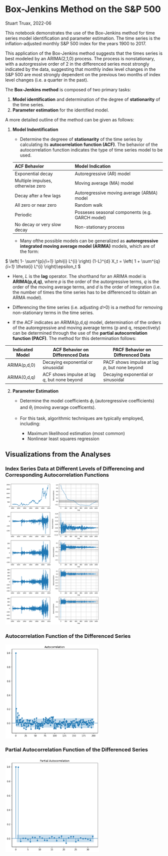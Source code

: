 # Box-Jenkins Method on the S&P 500

Stuart Truax, 2022-06

This notebook demonstrates the use of the Box-Jenkins method for time series model identification and parameter estimation. The time series is the inflation-adjusted monthly S&P 500 index for the years 1900 to 2017.

This application of the Box-Jenkins method suggests that the times series is best modeled by an ARIMA(2,1,0) process. The process is nonstationary, with a autorgressive order of 2 in the differenced series most strongly indicated by the data, suggesting that monthly index level changes in the S&P 500 are most strongly dependent on the previous two months of index level changes (i.e. a quarter in the past).


The __Box-Jenkins method__ is composed of two primary tasks:

1. __Model identification__ and determination of the degree of __stationarity__ of the time series.
2. __Parameter estimation__ for the identified model.

A more detailed outline of the method can be given as follows:

1. __Model Indentification__
    * Determine the degreee of __stationarity__ of the time series by calculating its __autocorrelation function (ACF)__. The behavior of the autocorrelation function indicates the type of time series model to be used.

    | ACF Behavior| Model Indication |
    | ------------ | ---------------- |
    | Exponential decay| Autoregressive (AR) model|
    | Multiple impulses, otherwise zero   | Moving average (MA) model        |
    | Decay after a few lags | Autoregressive moving average (ARMA) model|
    | All zero or near zero | Random walk |
    | Periodic | Posseses seasonal components (e.g. GARCH model) |
    | No decay or very slow decay| Non-stationary process |

    * Many  ofthe possible models can be generalized as __autoregressive integrated moving average model (ARIMA)__ models, which are of the form:

$ \left( 1- \sum^{p}_{i=1} \phi_{i} L^{i} \right) (1-L)^{d} X_t  = \left( 1 + \sum^{q}_{i=1} \theta_{i} L^{i} \right)\epsilon_t $

* Here, $L$ is the __lag__ operator. The shorthand for an ARIMA model is __ARIMA(p,d,q)__, where $p$ is the order of the autorgressive terms, $q$ is the order of the moving average terms, and $d$ is the order of integration (i.e. the number of times the time series has to be differenced to obtain an ARMA model).
* Differencing the time series (i.e. adjusting $d$>0) is a method for removing non-stationary terms in the time series.

* If the ACF indicates an ARIMA(p,d,q) model, determination of the orders of the autoregressive and moving average terms (p and q, respectively) can be determined through the use of the __partial autocorrelation function (PACF)__. The method for this determination follows:


| Indicated Model| ACF Behavior on Differenced Data | PACF Behavior on Differenced Data |
| ------------ | ---------------- |  ---------------- |
| ARIMA(p,d,0) |   Decaying exponential or sinusoidal | PACF shows impulse at lag $p$, but none beyond |
| ARIMA(0,d,q) | ACF shows impulse at lag $q$, but none beyond|   Decaying exponential or sinusoidal |



2. __Parameter Estimation__

    * Determine the model coefficients $\phi_i$ (autoregressive coefficients) and $\theta_i$ (moving average coefficents).
    * For this task, algorithmic techniques are typically employed, including:

        * Maximum likelihood estimation (most common)
        * Nonlinear least squares regression



## Visualizations from the Analyses

### Index Series Data at Different Levels of Differencing and Corresponding Autocorrelation Functions
<img src="output_14_0.png" width="300">

### Autocorrelation Function of the Differenced Series
<img src="output_41_0.png" width="300">

### Partial Autocorrelation Function of the Differenced Series
<img src="output_44_0.png" width="300">
